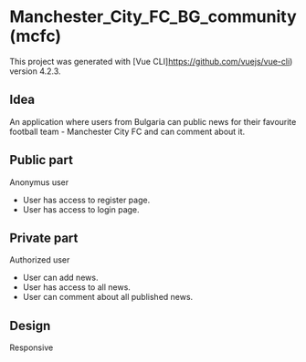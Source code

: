 # Manchester_City_FC_BG_community (mcfc)

This project was generated with [Vue CLI]https://github.com/vuejs/vue-cli) version 4.2.3.

## Idea

An application where users from Bulgaria can public news for their favourite football team - Manchester City FC and can comment about it.

## Public part

Anonymus user
- User has access to register page.
- User has access to login page.

## Private part

Authorized user
- User can add news.
- User has access to all news.
- User can comment about all published news.

## Design

Responsive

